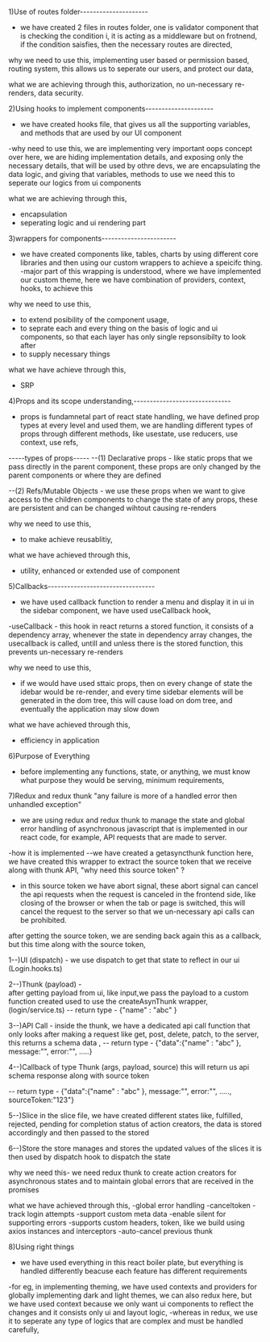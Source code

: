 1)Use of routes folder--------------------- 
- we have created 2 files in routes folder, one is validator component that is checking the condition i, it is acting as a middleware but on frotnend, if the condition saisfies, then the necessary routes are directed,

why we need to use this, 
implementing user based or permission based, routing system, this allows us to seperate our users, and protect our data,

what we are achieving through this,
authorization, no un-necessary re-renders, data security.

2)Using hooks to implement components---------------------
- we have created hooks file, that gives us all the supporting variables, and methods that are used by our UI component

-why need to use this,
we are implementing very important oops concept over here, we are hiding implementation details, and exposing only the necessary details, that will be used by othre devs, 
we are encapsulating the data logic, and giving that variables, methods to use
we need this to seperate our logics from ui components

what we are achieving through this,
- encapsulation
- seperating logic and ui rendering part

3)wrappers for components-----------------------
- we have created components like, tables, charts by using different core libraries and then using our custom wrappers to achieve a speicifc thing.
-major part of this wrapping is understood, where we have implemented our custom theme, 
here we have combination of providers, context, hooks, to achieve this 

why we need to use this,
- to extend posibility of the component usage,
- to seprate each and every thing on the basis of logic and ui components, so that each layer has only single repsonsibilty to look after
- to supply necessary things

what we have achieve through this,
- SRP

4)Props and its scope understanding,------------------------------
- props is fundamnetal part of react state handling, we have defined prop types at every level and used them, we are handling different types of props through different methods, like usestate, use reducers, use context, use refs,

-----types of props-----
--(1) Declarative props - like static props that we pass directly in the parent component, these props are only changed by the parent components or where they are defined

--(2) Refs/Mutable Objects - we use these props when we want to give access to the children components to change the state of any props, these are persistent and can be changed wihtout causing re-renders


why we need to use this,
- to make achieve reusablitiy, 

what we have achieved through this,
- utility, enhanced or extended use of component

5)Callbacks---------------------------------
- we have used callback function to render a menu and display it in ui in the sidebar component, we have used useCallback hook, 

-useCallback - this hook in react returns a stored function, it consists of a dependency array, whenever the state in dependency array changes, the usecallback is called, untill and unless there is the stored function, this prevents un-necessary re-renders

why we need to use this,
- if we would have used sttaic props, then on every change of state the idebar would be re-render, and every time sidebar elements will be generated in the dom tree, this will cause load on dom tree, and eventually the application may slow down

what we have achieved through this,
- efficiency in application

6)Purpose of Everything 
- before implementing any functions, state, or anything, we must know what purpose they would be serving, minimum requirements, 

7)Redux and redux thunk
"any failure is more of a handled error then unhandled exception"

- we are using redux and redux thunk to manage the state and global error handling of asynchronous javascript that is implemented in our react code, for example, API requests that are made to server.

-how it is implemented
--we have created a getasyncthunk function here, we have created this wrapper to extract the source token that we receive along with thunk API, 
"why need this source token" ? 
- in this source token we have abort signal, these abort signal can cancel the api requests when the request is canceled in the frontend side, like closing of the browser or when the tab or page is switched, 
this will cancel the request to the server so that we un-necessary api calls can be prohibited.

after getting the source token, we are sending back again this as a callback, but this time along with the source token,

1--)UI (dispatch) - 
we use dispatch to get that state to reflect in our ui (Login.hooks.ts)

2--)Thunk (payload) -  
after getting payload from ui, like input,we pass the payload to a custom function created used to use the createAsynThunk wrapper,  (login/service.ts)
-- return type - {"name" : "abc" }

3--)API Call - 
inside the thunk, we have a dedicated api call function that only looks after making a request like get, post, delete, patch, to the server, this returns a schema data , 
-- return type - {"data":{"name" : "abc" }, message:"", error:"", .....}

4--)Callback of type Thunk (args, payload, source)
this will return us api schema response along with source token

-- return type - {"data":{"name" : "abc" }, message:"", error:"", ....., sourceToken:"123"}

5--)Slice
in the slice file, we have created different states like, fulfilled, rejected, pending for completion status of action creators,
the data is stored accordingly and then passed to the stored

6--)Store
the store manages and stores the updated values of the slices
it is then used by dispatch hook to dispatch the state

why we need this-
we need redux thunk to create action creators for asynchronous states and to maintain global errors that are received in the promises

what we have achieved through this,
-global error handling
-canceltoken 
-track login attempts
-support custom meta data
-enable silent for supporting errors
-supports custom headers, token, like we build using axios instances and interceptors
-auto-cancel previous thunk

8)Using right things
- we have used everything in this react boiler plate, but everything is handled differently beacuse each feature has different requirements

-for eg, in implementing theming, we have used contexts and providers for globally implementing dark and light themes, we can also redux here, but we have used context because we only  want ui components to reflect the changes and it consists only ui and layout logic,
-whereas in redux, we use it to seperate any type of logics that are complex and must be handled carefully,

